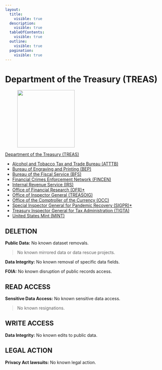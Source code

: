 ```yaml
---
layout:
  title:
    visible: true
  description:
    visible: true
  tableOfContents:
    visible: true
  outline:
    visible: true
  pagination:
    visible: true
---
```


# Department of the Treasury (TREAS)

<div align="left" data-full-width="true"><figure><img src="https://www.section508.gov/assets/images/seals-logos/usda.jpg" alt="" width="188"><figcaption></figcaption></figure></div>

[Department of the Treasury (TREAS)](https://www.section508.gov/manage/section-508-assessment/2024/appendix-c-entity-summary/?id=TREAS)

* [Alcohol and Tobacco Tax and Trade Bureau (ATTTB)](https://www.section508.gov/manage/section-508-assessment/2024/appendix-c-entity-summary/?id=ATTTB)
* [Bureau of Engraving and Printing (BEP)](https://www.section508.gov/manage/section-508-assessment/2024/appendix-c-entity-summary/?id=BEP)
* [Bureau of the Fiscal Service (BFS)](https://www.section508.gov/manage/section-508-assessment/2024/appendix-c-entity-summary/?id=BFS)
* [Financial Crimes Enforcement Network (FINCEN)](https://www.section508.gov/manage/section-508-assessment/2024/appendix-c-entity-summary/?id=FINCEN)
* [Internal Revenue Service (IRS)](https://www.section508.gov/manage/section-508-assessment/2024/appendix-c-entity-summary/?id=IRS)
* [Office of Financial Research (OFR)\*](https://www.section508.gov/manage/section-508-assessment/2024/appendix-c-entity-summary/?id=OFR)
* [Office of Inspector General (TREASOIG)](https://www.section508.gov/manage/section-508-assessment/2024/appendix-c-entity-summary/?id=TREASOIG)
* [Office of the Comptroller of the Currency (OCC)](https://www.section508.gov/manage/section-508-assessment/2024/appendix-c-entity-summary/?id=OCC)
* [Special Inspector General for Pandemic Recovery (SIGPR)\*](https://www.section508.gov/manage/section-508-assessment/2024/appendix-c-entity-summary/?id=SIGPR)
* [Treasury Inspector General for Tax Administration (TIGTA)](https://www.section508.gov/manage/section-508-assessment/2024/appendix-c-entity-summary/?id=TIGTA)
* [United States Mint (MINT)](https://www.section508.gov/manage/section-508-assessment/2024/appendix-c-entity-summary/?id=MINT)

## DELETION

**Public Data:** No known dataset removals.&#x20;

> No known mirrored data or data rescue projects.

**Data Integrity:** No known removal of specific data fields.&#x20;

**FOIA:** No known disruption of public records access.&#x20;

## READ ACCESS

**Sensitive Data Access:** No known sensitive data access.&#x20;

> No known resignations.

## WRITE ACCESS

**Data Integrity:** No known edits to public data.&#x20;

## LEGAL ACTION

**Privacy Act lawsuits:** No known legal action.&#x20;
